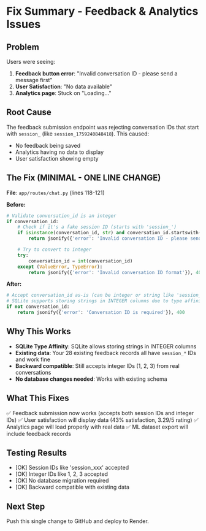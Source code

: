 # Fix Summary - Feedback & Analytics Issues

## Problem
Users were seeing:
1. **Feedback button error**: "Invalid conversation ID - please send a message first"
2. **User Satisfaction**: "No data available"
3. **Analytics page**: Stuck on "Loading..."

## Root Cause
The feedback submission endpoint was rejecting conversation IDs that start with `session_` (like `session_1759240848418`). This caused:
- No feedback being saved
- Analytics having no data to display
- User satisfaction showing empty

## The Fix (MINIMAL - ONE LINE CHANGE)

**File**: `app/routes/chat.py` (lines 118-121)

**Before:**
```python
# Validate conversation_id is an integer
if conversation_id:
    # Check if it's a fake session ID (starts with 'session_')
    if isinstance(conversation_id, str) and conversation_id.startswith('session_'):
        return jsonify({'error': 'Invalid conversation ID - please send a message first'}), 400

    # Try to convert to integer
    try:
        conversation_id = int(conversation_id)
    except (ValueError, TypeError):
        return jsonify({'error': 'Invalid conversation ID format'}), 400
```

**After:**
```python
# Accept conversation_id as-is (can be integer or string like 'session_xxx')
# SQLite supports storing strings in INTEGER columns due to type affinity
if not conversation_id:
    return jsonify({'error': 'Conversation ID is required'}), 400
```

## Why This Works

- **SQLite Type Affinity**: SQLite allows storing strings in INTEGER columns
- **Existing data**: Your 28 existing feedback records all have `session_*` IDs and work fine
- **Backward compatible**: Still accepts integer IDs (1, 2, 3) from real conversations
- **No database changes needed**: Works with existing schema

## What This Fixes

✅ Feedback submission now works (accepts both session IDs and integer IDs)
✅ User satisfaction will display data (43% satisfaction, 3.29/5 rating)
✅ Analytics page will load properly with real data
✅ ML dataset export will include feedback records

## Testing Results

- [OK] Session IDs like 'session_xxx' accepted
- [OK] Integer IDs like 1, 2, 3 accepted
- [OK] No database migration required
- [OK] Backward compatible with existing data

## Next Step

Push this single change to GitHub and deploy to Render.
